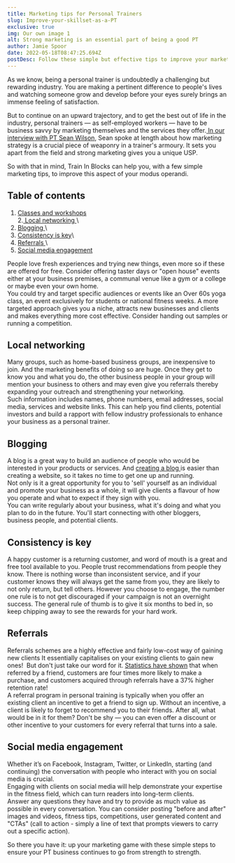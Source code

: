 ```yaml
---
title: Marketing tips for Personal Trainers
slug: Improve-your-skillset-as-a-PT
exclusive: true
img: Our own image 1
alt: Strong marketing is an essential part of being a good PT
author: Jamie Spoor
date: 2022-05-18T08:47:25.694Z
postDesc: Follow these simple but effective tips to improve your marketing skills
---
```

As we know, being a personal trainer is undoubtedly a challenging but rewarding industry. You are making a pertinent difference to people's lives and watching someone grow and develop before your eyes surely brings an immense feeling of satisfaction. 

But to continue on an upward trajectory, and to get the best out of life in the industry, personal trainers — as self-employed workers — have to be business savvy by marketing themselves and the services they offer.[ In our interview with PT Sean Wilson](https://traininblocks.com/blog/sean-wilson-personal-trainer-interview/), Sean spoke at length about how marketing strategy is a crucial piece of weaponry in a trainer's armoury. It sets you apart from the field and strong marketing gives you a unique USP. 

So with that in mind, Train In Blocks can help you, with a few simple marketing tips, to improve this aspect of your modus operandi. 

## Table of contents

1. [Classes and workshops ](<## Classes and workshops>)\
2.[ Local networking ](<## Local networking>)\
3. [Blogging ](<## Blogging>)\
4. [Consistency is key](<## Consistency is key>)\
5. [Referrals ](<## Referrals>)\
6. [Social media engagement](<## Social media engagement>)

People love fresh experiences and trying new things, even more so if these are offered for free. Consider offering taster days or "open house" events either at your business premises, a communal venue like a gym or a college or maybe even your own home. \
You could try and target specific audiences or events like an Over 60s yoga class, an event exclusively for students or national fitness weeks. A more targeted approach gives you a niche, attracts new businesses and clients and makes everything more cost effective. Consider handing out samples or running a competition. 

## Local networking

Many groups, such as home-based business groups, are inexpensive to join. And the marketing benefits of doing so are huge. Once they get to know you and what you do, the other business people in your group will mention your business to others and may even give you referrals thereby expanding your outreach and strengthening your networking.  \
Such information includes names, phone numbers, email addresses, social media, services and website links. This can help you find clients, potential investors and build a rapport with fellow industry professionals to enhance your business as a personal trainer.

## Blogging

A blog is a great way to build an audience of people who would be interested in your products or services. And [creating a blog ](https://traininblocks.com/blog/)is easier than creating a website, so it takes no time to get one up and running. \
Not only is it a great opportunity for you to 'sell' yourself as an individual and promote your business as a whole, it will give clients a flavour of how you operate and what to expect if they sign with you. \
You can write regularly about your business, what it's doing and what you plan to do in the future. You'll start connecting with other bloggers, business people, and potential clients. 

## Consistency is key

A happy customer is a returning customer, and word of mouth is a great and free tool available to you. People trust recommendations from people they know. There is nothing worse than inconsistent service, and if your customer knows they will always get the same from you, they are likely to not only return, but tell others.
However you choose to engage, the number one rule is to not get discouraged if your campaign is not an overnight success. The general rule of thumb is to give it six months to bed in, so keep chipping away to see the rewards for your hard work.

## Referrals

Referrals schemes are a highly effective and fairly low-cost way of [](https://origympersonaltrainercourses.co.uk/blog/how-to-get-pt-clients)gaining new clients It essentially capitalises on your existing clients to gain new ones!  But don't just take our word for it. [Statistics have shown](https://www.extole.com/blog/15-referral-marketing-statistics-you-need-to-know/#:~:text=Customers%20acquired%20through%20referrals%20have,in%20profits%20from%20referred%20customers.) that when referred by a friend, customers are four times more likely to make a purchase, and customers acquired through referrals have a 37% higher retention rate!  \
A referral program in personal training is typically when you offer an existing client an incentive to get a friend to sign up. Without an incentive, a client is likely to forget to recommend you to their friends. After all, what would be in it for them? Don't be shy — you can even offer a discount or other incentive to your customers for every referral that turns into a sale.

## Social media engagement

Whether it’s on Facebook, Instagram, Twitter, or LinkedIn, starting (and continuing) the conversation with people who interact with you on social media is crucial. \
Engaging with clients on social media will help demonstrate your expertise in the fitness field, which can turn readers into long-term clients. \
Answer any questions they have and try to provide as much value as possible in every conversation. You can consider posting "before and after" images and videos, fitness tips, competitions, user generated content and "CTAs" (call to action - simply a line of text that prompts viewers to carry out a specific action). 

So there you have it: up your marketing game with these simple steps to ensure your PT business continues to go from strength to strength.